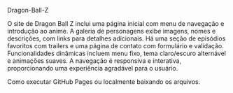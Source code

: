 Dragon-Ball-Z

O site de Dragon Ball Z inclui uma página inicial com menu de navegação e introdução ao anime. A galeria de personagens exibe imagens, nomes e descrições, com links para detalhes adicionais. Há uma seção de episódios favoritos com trailers e uma página de contato com formulário e validação. Funcionalidades dinâmicas incluem menu fixo, tema claro/escuro alternável e animações suaves. A navegação é responsiva e interativa, proporcionando uma experiência agradável para o usuário.

Como executar
GitHub Pages ou localmente baixando os arquivos.
